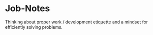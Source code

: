 # Job-Notes
Thinking about proper work / development etiquette and a mindset for efficiently solving problems.
